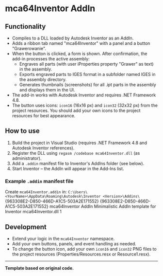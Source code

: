# mca64Inventor AddIn

## Functionality
- Compiles to a DLL loaded by Autodesk Inventor as an AddIn.
- Adds a ribbon tab named "mca64Inventor" with a panel and a button "Grawerowanie".
- When the button is clicked, a form is shown. After confirmation, the add-in processes the active assembly:
  - Engraves all parts (with user iProperties property "Grawer" as text) in the assembly.
  - Exports engraved parts to IGES format in a subfolder named IGES in the assembly directory.
  - Generates thumbnails (screenshots) for all .ipt parts in the assembly and displays them in the UI.
- The add-in works with Autodesk Inventor and requires .NET Framework 4.8.
- The button uses icons: `icon16` (16x16 px) and `icon32` (32x32 px) from the project resources. You should add your own icons to the project resources for best appearance.

## How to use
1. Build the project in Visual Studio (requires .NET Framework 4.8 and Autodesk Inventor references).
2. Register the DLL using `regasm /codebase mca64Inventor.dll` (as administrator).
3. Add a `.addin` manifest file to Inventor's AddIns folder (see below).
4. Start Inventor – the AddIn will appear in the Add-Ins list.

### Example `.addin` manifest file
Create `mca64Inventor.addin` in:
`C:\Users\<YourName>\AppData\Roaming\Autodesk\Inventor <Version>\Addins\`<AddIn>
  <ClassId>{963308E2-D850-466D-A1C5-503A2E171552}</ClassId>
  <ClientId>{963308E2-D850-466D-A1C5-503A2E171552}</ClientId>
  <DisplayName>mca64Inventor AddIn</DisplayName>
  <Description>Minimalistic AddIn template for Inventor</Description>
  <Assembly>mca64Inventor.dll</Assembly>
  <LoadOnStartUp>1</LoadOnStartUp>
</AddIn>
## Development
- Extend your logic in the `mca64Inventor` namespace.
- Add your own buttons, panels, and event handling as needed.
- To change the button icon, add your own `icon16` and `icon32` PNG files to the project resources (Properties/Resources.resx or Resource1.resx).

---

**Template based on original code.**
